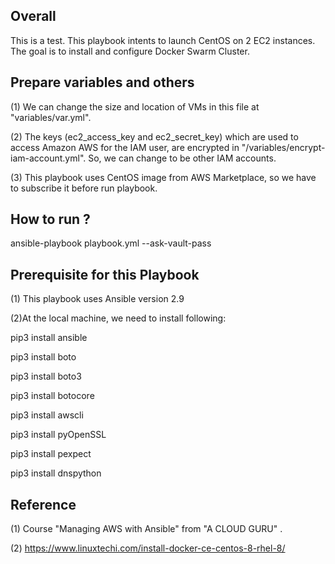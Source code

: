 ## Overall
This is a test. This playbook intents to launch CentOS on 2 EC2 instances.  The goal is to install and configure Docker Swarm Cluster.


## Prepare variables and others
(1) We can change the size and location of VMs in this file at "variables/var.yml". 

(2) The keys (ec2_access_key and ec2_secret_key) which are used to access Amazon AWS for the IAM user, are encrypted in "/variables/encrypt-iam-account.yml". So, we can change to be other IAM accounts.

(3) This playbook uses CentOS image from AWS Marketplace, so we have to subscribe it before run playbook.

## How to run ?
ansible-playbook playbook.yml --ask-vault-pass


## Prerequisite for this Playbook
(1) This playbook uses Ansible version 2.9

(2)At the local machine, we need to install following:

pip3 install ansible

pip3 install boto

pip3 install boto3

pip3 install botocore

pip3 install awscli

pip3 install pyOpenSSL

pip3 install pexpect

pip3 install dnspython


## Reference
(1) Course "Managing AWS with Ansible" from "A CLOUD GURU" .

(2) https://www.linuxtechi.com/install-docker-ce-centos-8-rhel-8/
